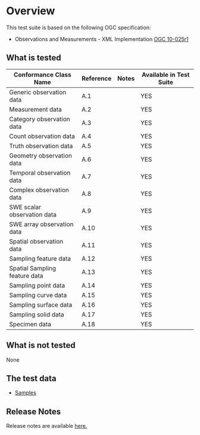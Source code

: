 # Overview
This test suite is based on the following OGC specification:
  * Observations and Measurements - XML Implementation [OGC 10-025r1](http://portal.opengeospatial.org/files/?artifact_id=41510)
  
## What is tested 
| Conformance Class Name               | Reference | Notes                                                                                                                   | Available in Test Suite | 
|--------------------------------------|-----------|-------------------------------------------------------------------------------------------------------------------------|-------------------------| 
| Generic observation data     | A.1 | | YES                     | 
| Measurement data | A.2 | | YES | 
| Category observation data       | A.3  | | YES | 
| Count observation data    | A.4  | | YES | 
| Truth observation data | A.5 | | YES | 
| Geometry observation data | A.6 | | YES | 
| Temporal observation data | A.7 | | YES | 
| Complex observation data | A.8 | | YES | 
| SWE scalar observation data | A.9 | | YES | 
| SWE array observation data | A.10 | | YES | 
| Spatial observation data | A.11 | | YES | 
| Sampling feature data | A.12 | | YES | 
| Spatial Sampling feature data | A.13 | | YES | 
| Sampling point data | A.14 | | YES | 
| Sampling curve data | A.15 | | YES | 
| Sampling surface data | A.16 | | YES | 
| Sampling solid data| A.17 | | YES | 
| Specimen data | A.18 | | YES | 
 
## What is not tested 
None
 
## The test data 
* [Samples](https://github.com/opengeospatial/ets-om20/tree/master/src/test/resources) 
 
 ## Release Notes  
Release notes are available [here.](relnotes.html) 